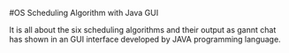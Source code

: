 #OS Scheduling Algorithm with Java GUI

It is all about the six scheduling algorithms and their output as gannt chat has shown in an GUI interface developed by JAVA programming language.
